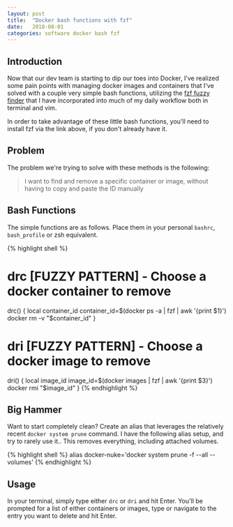 ```yaml
---
layout: post
title:  "Docker bash functions with fzf"
date:   2018-08-01
categories: software docker bash fzf
---
```


## Introduction ##
Now that our dev team is starting to dip our toes into Docker, I've realized
some pain points with managing docker images and containers that I've solved
with a couple very simple bash functions, utilizing the [fzf fuzzy finder][fzf]
that I have incorporated into much of my daily workflow both in terminal and
vim.

In order to take advantage of these little bash functions, you'll need to install
fzf via the link above, if you don't already have it.

## Problem ##
The problem we're trying to solve with these methods is the following:
> I want to find and remove a specific container or image, without having to
> copy and paste the ID manually

## Bash Functions ##
The simple functions are as follows. Place them in your personal `bashrc`,
`bash_profile` or zsh equivalent.

{% highlight shell %}
# drc [FUZZY PATTERN] - Choose a docker container to remove
drc() {
  local container_id
  container_id=$(docker ps -a | fzf | awk '{print $1}')
  docker rm -v "$container_id"
}

# dri [FUZZY PATTERN] - Choose a docker image to remove
dri() {
  local image_id
  image_id=$(docker images | fzf | awk '{print $3}')
  docker rmi "$image_id"
}
{% endhighlight %}

## Big Hammer ##
Want to start completely clean? Create an alias that leverages the relatively
recent `docker system prune` command. I have the following alias setup, and try
to rarely use it.. This removes everything, including attached volumes.

{% highlight shell %}
alias docker-nuke='docker system prune -f --all --volumes'
{% endhighlight %}

## Usage ##
In your terminal, simply type either `drc` or `dri` and hit Enter. You'll be
prompted for a list of either containers or images, type or navigate to the
entry you want to delete and hit Enter.

[fzf]:https://github.com/junegunn/fzf
